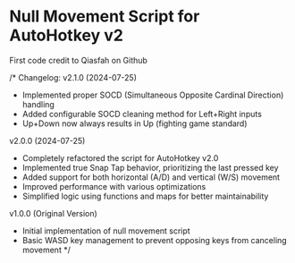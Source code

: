 # Null Movement Script for AutoHotkey v2
First code credit to Qiasfah on Github

/*
Changelog:
v2.1.0 (2024-07-25)
- Implemented proper SOCD (Simultaneous Opposite Cardinal Direction) handling
- Added configurable SOCD cleaning method for Left+Right inputs
- Up+Down now always results in Up (fighting game standard)

v2.0.0 (2024-07-25)
- Completely refactored the script for AutoHotkey v2.0
- Implemented true Snap Tap behavior, prioritizing the last pressed key
- Added support for both horizontal (A/D) and vertical (W/S) movement
- Improved performance with various optimizations
- Simplified logic using functions and maps for better maintainability

v1.0.0 (Original Version)
- Initial implementation of null movement script
- Basic WASD key management to prevent opposing keys from canceling movement
*/
